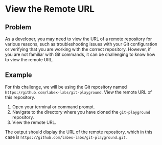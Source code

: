 # View the Remote URL

## Problem

As a developer, you may need to view the URL of a remote repository for various reasons, such as troubleshooting issues with your Git configuration or verifying that you are working with the correct repository. However, if you are not familiar with Git commands, it can be challenging to know how to view the remote URL.

## Example

For this challenge, we will be using the Git repository named `https://github.com/labex-labs/git-playground`. View the remote URL of this repository.

1. Open your terminal or command prompt.
2. Navigate to the directory where you have cloned the `git-playground` repository.
3. View the remote URL.

The output should display the URL of the remote repository, which in this case is `https://github.com/labex-labs/git-playground.git`.
